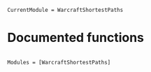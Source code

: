 ```@meta
CurrentModule = WarcraftShortestPaths
```
# Documented functions

```@index
```

```@autodocs
Modules = [WarcraftShortestPaths]
```
